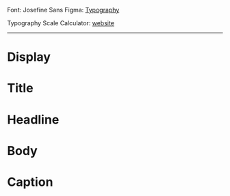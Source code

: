 Font: Josefine Sans
Figma: [Typography](https://www.figma.com/file/DQew3Rpb4RWafsK2aYilMH/ThinkerByte?type=design&node-id=1-117&mode=design&t=C6xkf6a8mk9CpK4i-0)

Typography Scale Calculator: [website](https://www.modularscale.com/?16&px&1.129)

---

# Display
# Title
# Headline
# Body
# Caption
